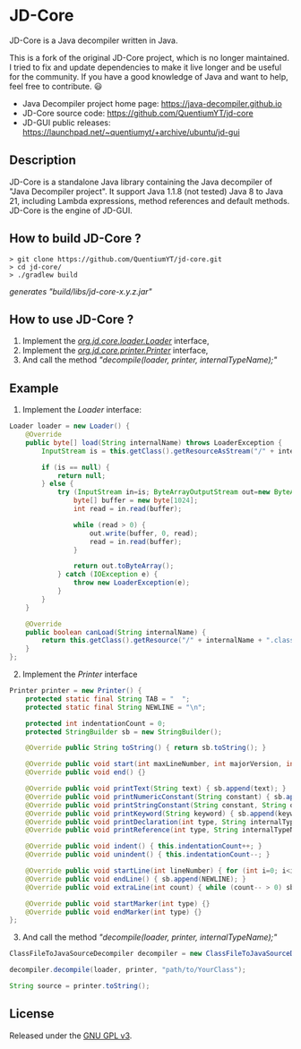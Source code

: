 # JD-Core

JD-Core is a Java decompiler written in Java.

This is a fork of the original JD-Core project, which is no longer maintained. I tried to fix and update dependencies to make it live longer and be useful for the community. If you have a good knowledge of Java and want to help, feel free to contribute. 😃

- Java Decompiler project home page: https://java-decompiler.github.io
- JD-Core source code: https://github.com/QuentiumYT/jd-core
- JD-GUI public releases: https://launchpad.net/~quentiumyt/+archive/ubuntu/jd-gui

## Description
JD-Core is a standalone Java library containing the Java decompiler of "Java Decompiler project". It support Java 1.1.8 (not tested) Java 8 to Java 21, including Lambda expressions, method references and default methods. JD-Core is the engine of JD-GUI.

## How to build JD-Core ?
```
> git clone https://github.com/QuentiumYT/jd-core.git
> cd jd-core/
> ./gradlew build
```
_generates "build/libs/jd-core-x.y.z.jar"_

## How to use JD-Core ?

1. Implement the
_[org.jd.core.loader.Loader](https://github.com/QuentiumYT/jd-core/blob/master/src/main/java/org/jd/core/v1/api/loader/Loader.java)_
interface,
2. Implement the
_[org.jd.core.printer.Printer](https://github.com/QuentiumYT/jd-core/blob/master/src/main/java/org/jd/core/v1/api/printer/Printer.java)_
interface,
3. And call the method _"decompile(loader, printer, internalTypeName);"_

## Example

1. Implement the _Loader_ interface:
```java
Loader loader = new Loader() {
    @Override
    public byte[] load(String internalName) throws LoaderException {
        InputStream is = this.getClass().getResourceAsStream("/" + internalName + ".class");

        if (is == null) {
            return null;
        } else {
            try (InputStream in=is; ByteArrayOutputStream out=new ByteArrayOutputStream()) {
                byte[] buffer = new byte[1024];
                int read = in.read(buffer);

                while (read > 0) {
                    out.write(buffer, 0, read);
                    read = in.read(buffer);
                }

                return out.toByteArray();
            } catch (IOException e) {
                throw new LoaderException(e);
            }
        }
    }

    @Override
    public boolean canLoad(String internalName) {
        return this.getClass().getResource("/" + internalName + ".class") != null;
    }
};
```

2. Implement the _Printer_ interface
```java
Printer printer = new Printer() {
    protected static final String TAB = "  ";
    protected static final String NEWLINE = "\n";

    protected int indentationCount = 0;
    protected StringBuilder sb = new StringBuilder();

    @Override public String toString() { return sb.toString(); }

    @Override public void start(int maxLineNumber, int majorVersion, int minorVersion) {}
    @Override public void end() {}

    @Override public void printText(String text) { sb.append(text); }
    @Override public void printNumericConstant(String constant) { sb.append(constant); }
    @Override public void printStringConstant(String constant, String ownerInternalName) { sb.append(constant); }
    @Override public void printKeyword(String keyword) { sb.append(keyword); }
    @Override public void printDeclaration(int type, String internalTypeName, String name, String descriptor) { sb.append(name); }
    @Override public void printReference(int type, String internalTypeName, String name, String descriptor, String ownerInternalName) { sb.append(name); }

    @Override public void indent() { this.indentationCount++; }
    @Override public void unindent() { this.indentationCount--; }

    @Override public void startLine(int lineNumber) { for (int i=0; i<indentationCount; i++) sb.append(TAB); }
    @Override public void endLine() { sb.append(NEWLINE); }
    @Override public void extraLine(int count) { while (count-- > 0) sb.append(NEWLINE); }

    @Override public void startMarker(int type) {}
    @Override public void endMarker(int type) {}
};
```

3. And call the method _"decompile(loader, printer, internalTypeName);"_
```java
ClassFileToJavaSourceDecompiler decompiler = new ClassFileToJavaSourceDecompiler();

decompiler.decompile(loader, printer, "path/to/YourClass");

String source = printer.toString();
```

## License
Released under the [GNU GPL v3](LICENSE).
